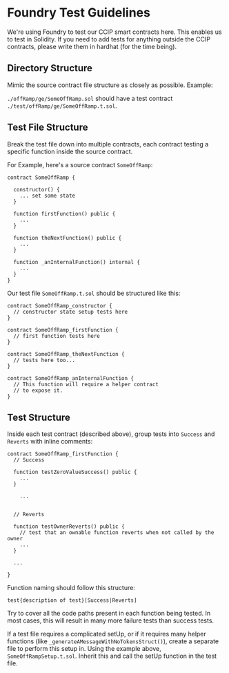 # Foundry Test Guidelines

We're using Foundry to test our CCIP smart contracts here. This enables us to test in Solidity. If you need to add tests for anything outside the CCIP contracts, please write them in hardhat (for the time being).

## Directory Structure

Mimic the source contract file structure as closely as possible. Example:

`./offRamp/ge/SomeOffRamp.sol` should have a test contract `./test/offRamp/ge/SomeOffRamp.t.sol`.

## Test File Structure

Break the test file down into multiple contracts, each contract testing a specific function inside the source contract.

For Example, here's a source contract `SomeOffRamp`:

```
contract SomeOffRamp {

  constructor() {
    ... set some state
  }

  function firstFunction() public {
    ...
  }

  function theNextFunction() public {
    ...
  }

  function _anInternalFunction() internal {
    ...
  }
}
```

Our test file `SomeOffRamp.t.sol` should be structured like this:

```
contract SomeOffRamp_constructor {
  // constructor state setup tests here
}

contract SomeOffRamp_firstFunction {
  // first function tests here
}

contract SomeOffRamp_theNextFunction {
  // tests here too...
}

contract SomeOffRamp_anInternalFunction {
  // This function will require a helper contract
  // to expose it.
}
```

## Test Structure

Inside each test contract (described above), group tests into `Success` and `Reverts` with inline comments:

```
contract SomeOffRamp_firstFunction {
  // Success

  function testZeroValueSuccess() public {
    ...
  }

    ...


  // Reverts

  function testOwnerReverts() public {
    // test that an ownable function reverts when not called by the owner
    ...
  }

  ...

}
```

Function naming should follow this structure:

`test{description of test}[Success|Reverts]`

Try to cover all the code paths present in each function being tested. In most cases, this will result in many more failure tests than success tests.

If a test file requires a complicated setUp, or if it requires many helper functions (like `_generateAMessageWithNoTokensStruct()`), create a separate file to perform this setup in. Using the example above, `SomeOffRampSetup.t.sol`. Inherit this and call the setUp function in the test file.
